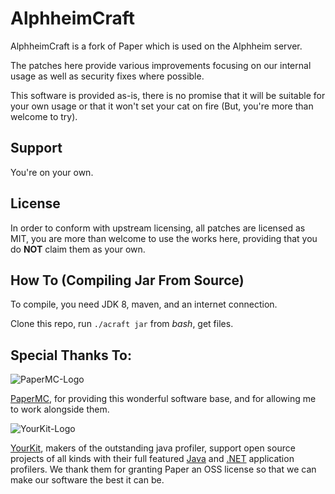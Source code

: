 AlphheimCraft
===========

AlphheimCraft is a fork of Paper which is used on the Alphheim server.

The patches here provide various improvements focusing on our internal usage as well as security fixes
 where possible.

This software is provided as-is, there is no promise that it will be suitable for your own
usage or that it won't set your cat on fire (But, you're more than welcome to try).

Support
------
You're on your own. 

License
------
In order to conform with upstream licensing, all patches are licensed as MIT, you are more than
welcome to use the works here, providing that you do **NOT** claim them as your own.


How To (Compiling Jar From Source)
------
To compile, you need JDK 8, maven, and an internet connection.

Clone this repo, run `./acraft jar` from *bash*, get files.

Special Thanks To:
-------------
![PaperMC-Logo](https://avatars2.githubusercontent.com/u/7608950?s=200&v=4)

[PaperMC](https://github.com/PaperMC), for providing this wonderful software base, and for allowing me to
work alongside them. 

![YourKit-Logo](https://www.yourkit.com/images/yklogo.png)

[YourKit](http://www.yourkit.com/), makers of the outstanding java profiler, support open source projects of all kinds with their full featured [Java](https://www.yourkit.com/java/profiler/index.jsp) and [.NET](https://www.yourkit.com/.net/profiler/index.jsp) application profilers. We thank them for granting Paper an OSS license so that we can make our software the best it can be.
